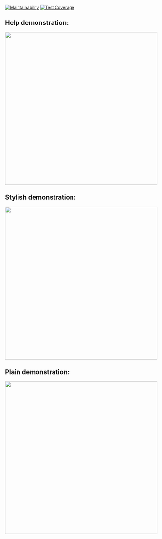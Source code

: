 [![Maintainability](https://api.codeclimate.com/v1/badges/c3f07a125220375daee5/maintainability)](https://codeclimate.com/github/hitriylis/frontend-project-46/maintainability) [![Test Coverage](https://api.codeclimate.com/v1/badges/c3f07a125220375daee5/test_coverage)](https://codeclimate.com/github/hitriylis/frontend-project-46/test_coverage)


## Help demonstration:
<a href="https://asciinema.org/a/oMAxSMdggGW1TSjzzUFRnI9ER" target="_blank"><img src="https://asciinema.org/a/oMAxSMdggGW1TSjzzUFRnI9ER.svg" width="500" /></a>

## Stylish demonstration:
<a href="https://asciinema.org/a/wVIdRKlpCUZEmoVI6HCSSDNzo" target="_blank"><img src="https://asciinema.org/a/wVIdRKlpCUZEmoVI6HCSSDNzo.svg" width="500" /></a>

## Plain demonstration:
<a href="https://asciinema.org/a/596905" target="_blank"><img src="https://asciinema.org/a/596905.svg" width="500" /></a>